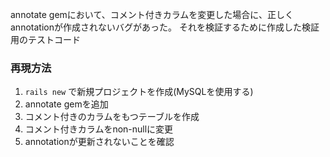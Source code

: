 annotate gemにおいて、コメント付きカラムを変更した場合に、正しくannotationが作成されないバグがあった。
それを検証するために作成した検証用のテストコード

### 再現方法

1. `rails new` で新規プロジェクトを作成(MySQLを使用する)
2. annotate gemを追加
3. コメント付きのカラムをもつテーブルを作成
4. コメント付きカラムをnon-nullに変更
5. annotationが更新されないことを確認